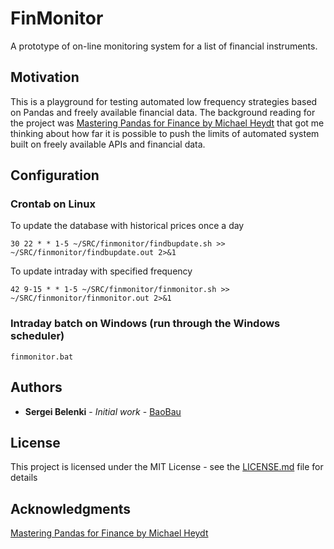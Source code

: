 # FinMonitor

A prototype of on-line monitoring system for a list of financial instruments.

## Motivation

This is a playground for testing automated low frequency strategies based on Pandas and freely available financial data. The background reading for the project was [Mastering Pandas for Finance by Michael Heydt]( https://www.amazon.com/Mastering-Pandas-Finance-Michael-Heydt/dp/1783985100) that got me thinking about how far it is possible to push the limits of automated system built on freely available APIs and financial data.

## Configuration

### Crontab on Linux

To update the database with historical prices once a day

`30 22 * * 1-5 ~/SRC/finmonitor/findbupdate.sh >> ~/SRC/finmonitor/findbupdate.out 2>&1`

To update intraday with specified frequency

`42 9-15 * * 1-5 ~/SRC/finmonitor/finmonitor.sh >> ~/SRC/finmonitor/finmonitor.out 2>&1`

### Intraday batch on Windows (run through the Windows scheduler)
`finmonitor.bat`

## Authors

* **Sergei Belenki** - *Initial work* - [BaoBau](http://www2.baobau.com.s3-website-us-east-1.amazonaws.com)

## License

This project is licensed under the MIT License - see the [LICENSE.md](LICENSE.md) file for details

## Acknowledgments

[Mastering Pandas for Finance by Michael Heydt]( https://www.amazon.com/Mastering-Pandas-Finance-Michael-Heydt/dp/1783985100)
